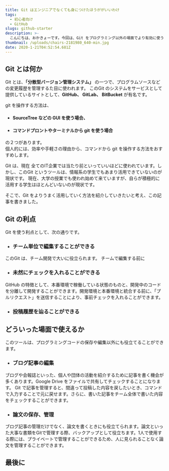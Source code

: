 ```yaml
---
title: Git はエンジニアでなくても身につけたほうががいいわけ  
tags: 
  - 初心者向け 
  - GitHub  
slugs: github-starter 
description: >-
  こんにちは、おかきょーです。今回は、Git をプログラミング以外の場面でより有効に使うにはどう言った方法があるかについて紹介して行きたいと思います。
thumbnail: /uploads/chairs-2181980_640-min.jpg 
date: 2020-1-21T04:52:54.681Z
---
```



## Git とは何か
Git とは、**「分散型バージョン管理システム」** の一つで、プログラムソースなどの変更履歴を管理するた目に使われます。
このGit のシステムをサービスとして提供しているサイトとして、**GitHub、 GitLab、 BitBucket** が有名です。

git を操作する方法は、
- #### SourceTree などの GUI を使う場合、
- #### コマンドプロントやターミナルから git を使う場合  

の２つがあります。  
個人的には、効率や手軽さの理由から、コマンドから git を操作する方法をおすすめします。 

Git は、現在 全てのIT企業では当たり前といっていいほどに使われています。しかし、このGit というツールは、情報系の学生でもあまり活用できていないのが現状です。
現在、大学の授業でも使われ始めて来ていますが、自らが積極的に活用する学生はほとんどいないのが現状です。

そこで、Git をよりうまく活用していく方法を紹介していきたいと考え、この記事を書きました。

## Git の利点

Git を使う利点として、次の通りです。

- ### チーム単位で編集することができる  
このGit は、チーム開発で大いに役立られます。
チームで編集する前に

- ### 未然にチェックを入れることができる  
GitHub の特徴として、本番環境で稼働している状態のものと、開発中のコードを分離して開発することができます。開発環境と本番環境と統合する前に、「プルリクエスト」を送信することにより、事前チェックを入れることができます。
- ### 投稿履歴を辿ることができる


## どういった場面で使えるか

このツールは、プログラミングコードの保存や編集以外にも役立てることができます。

- ### ブログ記事の編集

ブログや会報誌といった、個人や団体の活動を紹介するために記事を書く機会が多くあります。Google Drive をファイルで共有してチェックすることになります。
Git で記事を管理すると、間違って投稿した内容を戻したいとき、コマンドで入力することで元に戻せます。さらに、書いた記事をチーム全体で書いた内容をチェックすることができます。

- ### 論文の保存、管理

ブログ記事の管理だけでなく、論文を書くときにも役立てられます。論文といった大事な書類をGitで管理する際、バックアップとして役立ちます。1人で使用する際には、プライベートで管理することができるため、人に見られることなく論文を管理することができます。


## 最後に
